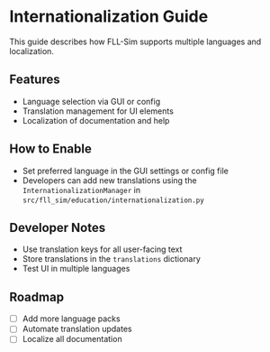 # Internationalization Guide

This guide describes how FLL-Sim supports multiple languages and localization.

## Features
- Language selection via GUI or config
- Translation management for UI elements
- Localization of documentation and help

## How to Enable
- Set preferred language in the GUI settings or config file
- Developers can add new translations using the `InternationalizationManager` in `src/fll_sim/education/internationalization.py`

## Developer Notes
- Use translation keys for all user-facing text
- Store translations in the `translations` dictionary
- Test UI in multiple languages

## Roadmap
- [ ] Add more language packs
- [ ] Automate translation updates
- [ ] Localize all documentation
